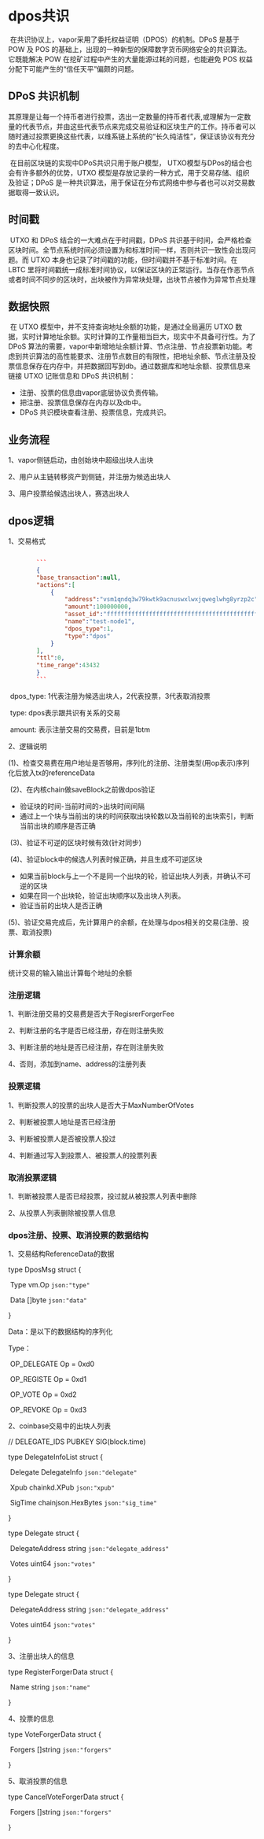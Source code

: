 # dpos共识

​	在共识协议上，vapor采用了委托权益证明（DPOS）的机制。DPoS 是基于 POW 及 POS 的基础上，出现的一种新型的保障数字货币网络安全的共识算法。它既能解决 POW 在挖矿过程中产生的大量能源过耗的问题，也能避免 POS 权益分配下可能产生的“信任天平”偏颇的问题。

## DPoS 共识机制

​	其原理是让每一个持币者进行投票，选出一定数量的持币者代表,或理解为一定数量的代表节点，并由这些代表节点来完成交易验证和区块生产的工作。持币者可以随时通过投票更换这些代表，以维系链上系统的“长久纯洁性”，保证该协议有充分的去中心化程度。

​	在目前区块链的实现中DPoS共识只用于账户模型， UTXO模型与DPos的结合也会有许多额外的优势，UTXO 模型是存放记录的一种方式，用于交易存储、组织及验证；DPoS 是一种共识算法，用于保证在分布式网络中参与者也可以对交易数据取得一致认识。

## 时间戳

​	UTXO 和 DPoS 结合的一大难点在于时间戳，DPoS 共识基于时间，会严格检查区块时间。全节点系统时间必须设置为和标准时间一样，否则共识一致性会出现问题。而 UTXO 本身也记录了时间戳的功能，但时间戳并不基于标准时间。在 LBTC 里将时间戳统一成标准时间协议，以保证区块的正常运行。当存在作恶节点或者时间不同步的区块时，出块被作为异常块处理，出块节点被作为异常节点处理

## 数据快照

​	在 UTXO 模型中，并不支持查询地址余额的功能，是通过全局遍历 UTXO 数据，实时计算地址余额。实时计算的工作量相当巨大，现实中不具备可行性。为了 DPoS 算法的需要，vapor中新增地址余额计算、节点注册、节点投票新功能。考虑到共识算法的高性能要求、注册节点数目的有限性，把地址余额、节点注册及投票信息保存在内存中，并把数据回写到db。通过数据库和地址余额、投票信息来链接 UTXO 记账信息和 DPoS 共识机制：

- 注册、投票的信息由vapor底层协议负责传输。
- 把注册、投票信息保存在内存以及db中。
- DPoS 共识模块查看注册、投票信息，完成共识。



## 业务流程

1、vapor侧链启动，由创始块中超级出块人出块

2、用户从主链转移资产到侧链，并注册为候选出块人

3、用户投票给候选出块人，赛选出块人

## dpos逻辑

1、交易格式

~~~json

        ```
        {
        "base_transaction":null,
        "actions":[
            {
                "address":"vsm1qndq3w79kwtk9acnuswxlwxjqweglwhg8yrzp2c",
                "amount":100000000,
                "asset_id":"ffffffffffffffffffffffffffffffffffffffffffffffffffffffffffffffff",
                "name":"test-node1",
                "dpos_type":1,
                "type":"dpos"
            }
        ],
        "ttl":0,
        "time_range":43432
        }
        ```
~~~

​	dpos_type: 1代表注册为候选出块人，2代表投票，3代表取消投票

​        type: dpos表示跟共识有关系的交易

​	amount: 表示注册交易的交易费，目前是1btm

2、逻辑说明

​	(1)、检查交易费在用户地址是否够用，序列化的注册、注册类型(用op表示)序列化后放入tx的referenceData

​	(2)、在内核chain做saveBlock之前做dpos验证

- 验证块的时间-当前时间的>出块时间间隔
- 通过上一个块与当前出的块的时间获取出块轮数以及当前轮的出块索引，判断当前出块的顺序是否正确

​	(3)、验证不可逆的区块时候有效(针对同步)

​	(4)、验证block中的候选人列表时候正确，并且生成不可逆区块

- 如果当前block与上一个不是同一个出块的轮，验证出块人列表，并确认不可逆的区块
- 如果在同一个出块轮，验证出块顺序以及出块人列表。
- 验证当前的出块人是否正确

​	(5)、验证交易完成后，先计算用户的余额，在处理与dpos相关的交易(注册、投票、取消投票)

### 计算余额

统计交易的输入输出计算每个地址的余额

### 注册逻辑

1、判断注册交易的交易费是否大于RegisrerForgerFee

2、判断注册的名字是否已经注册，存在则注册失败

3、判断注册的地址是否已经注册，存在则注册失败

4、否则，添加到name、address的注册列表

### 投票逻辑

1、判断投票人的投票的出块人是否大于MaxNumberOfVotes

2、判断被投票人地址是否已经注册

3、判断被投票人是否被投票人投过

4、判断通过写入到投票人、被投票人的投票列表

### 取消投票逻辑

1、判断被投票人是否已经投票，投过就从被投票人列表中删除

2、从投票人列表删除被投票人信息



### dpos注册、投票、取消投票的数据结构

1、交易结构ReferenceData的数据

type DposMsg struct {

​    Type vm.Op  `json:"type"`

​    Data []byte `json:"data"`

}

Data：是以下的数据结构的序列化

Type：   

​    OP_DELEGATE Op = 0xd0

​    OP_REGISTE  Op = 0xd1

​    OP_VOTE     Op = 0xd2

​    OP_REVOKE   Op = 0xd3

2、coinbase交易中的出块人列表

// DELEGATE_IDS PUBKEY SIG(block.time)

type DelegateInfoList struct {

​    Delegate DelegateInfo       `json:"delegate"`

​    Xpub     chainkd.XPub       `json:"xpub"`

​    SigTime  chainjson.HexBytes `json:"sig_time"`

}

type Delegate struct {

​    DelegateAddress string `json:"delegate_address"`

​    Votes           uint64 `json:"votes"`

}

type Delegate struct {

​    DelegateAddress string `json:"delegate_address"`

​    Votes           uint64 `json:"votes"`

}



3、注册出块人的信息

type RegisterForgerData struct {

​    Name string `json:"name"`

}

4、投票的信息

type VoteForgerData struct {

​    Forgers []string `json:"forgers"`

}

5、取消投票的信息

type CancelVoteForgerData struct {

​    Forgers []string `json:"forgers"`

}

